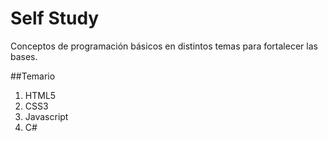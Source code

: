 # Self Study

Conceptos de programación básicos en distintos temas para fortalecer las bases.

##Temario
1. HTML5
1. CSS3
1. Javascript
1. C#
